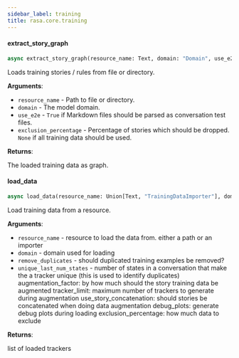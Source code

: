 ```yaml
---
sidebar_label: training
title: rasa.core.training
---
```


#### extract\_story\_graph

```python
async extract_story_graph(resource_name: Text, domain: "Domain", use_e2e: bool = False, exclusion_percentage: Optional[int] = None) -> "StoryGraph"
```

Loads training stories / rules from file or directory.

**Arguments**:

- `resource_name` - Path to file or directory.
- `domain` - The model domain.
- `use_e2e` - `True` if Markdown files should be parsed as conversation test files.
- `exclusion_percentage` - Percentage of stories which should be dropped. `None`
  if all training data should be used.
  

**Returns**:

  The loaded training data as graph.

#### load\_data

```python
async load_data(resource_name: Union[Text, "TrainingDataImporter"], domain: "Domain", remove_duplicates: bool = True, unique_last_num_states: Optional[int] = None, augmentation_factor: int = 50, tracker_limit: Optional[int] = None, use_story_concatenation: bool = True, debug_plots: bool = False, exclusion_percentage: Optional[int] = None) -> List["TrackerWithCachedStates"]
```

Load training data from a resource.

**Arguments**:

- `resource_name` - resource to load the data from. either a path or an importer
- `domain` - domain used for loading
- `remove_duplicates` - should duplicated training examples be removed?
- `unique_last_num_states` - number of states in a conversation that make the
  a tracker unique (this is used to identify duplicates)
  augmentation_factor:
  by how much should the story training data be augmented
  tracker_limit:
  maximum number of trackers to generate during augmentation
  use_story_concatenation:
  should stories be concatenated when doing data augmentation
  debug_plots:
  generate debug plots during loading
  exclusion_percentage:
  how much data to exclude
  

**Returns**:

  list of loaded trackers

